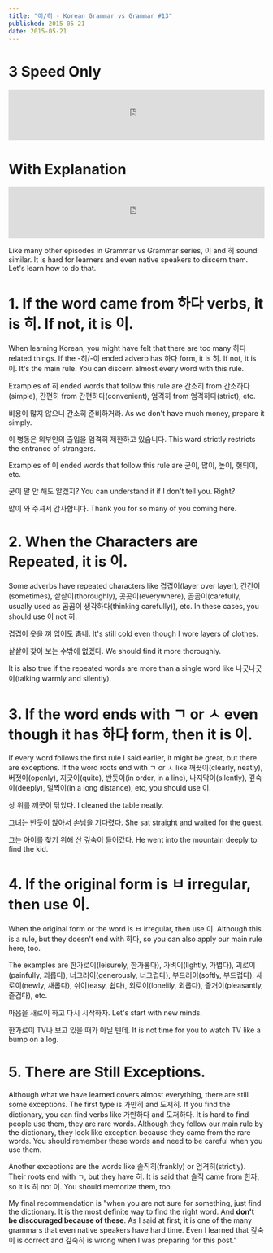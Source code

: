 ```yaml
---
title: "이/히 - Korean Grammar vs Grammar #13"
published: 2015-05-21
date: 2015-05-21
---
```


#  3 Speed Only

<iframe id="audio_iframe" src="https://www.podbean.com/media/player/6nhby-562aa0?skin=7" width="100%" height="100" frameborder="0" scrolling="no"></iframe>

#  With Explanation

<iframe id="audio_iframe" src="https://www.podbean.com/media/player/89tdx-562aa2?skin=7" width="100%" height="100" frameborder="0" scrolling="no"></iframe>

Like many other episodes in Grammar vs Grammar series, 이 and 히 sound similar. It is hard for learners and even native speakers to discern them. Let's learn how to do that.

#  1. If the word came from 하다 verbs, it is 히. If not, it is 이.

When learning Korean, you might have felt that there are too many 하다 related things. If the -히/-이 ended adverb has 하다 form, it is 히. If not, it is 이. It's the main rule. You can discern almost every word with this rule.

Examples of 히 ended words that follow this rule are 간소히 from 간소하다(simple), 간편히 from 간편하다(convenient), 엄격히 from 엄격하다(strict), etc.

비용이 많지 않으니 간소히 준비하거라.
As we don't have much money, prepare it simply.

이 병동은 외부인의 출입을 엄격히 제한하고 있습니다.
This ward strictly restricts the entrance of strangers.

Examples of 이 ended words that follow this rule are 굳이, 많이, 높이, 헛되이, etc.

굳이 말 안 해도 알겠지?
You can understand it if I don't tell you. Right?

많이 와 주셔서 감사합니다.
Thank you for so many of you coming here.

#  2. When the Characters are Repeated, it is 이.

Some adverbs have repeated characters like 겹겹이(layer over layer), 간간이(sometimes), 샅샅이(thoroughly), 곳곳이(everywhere), 곰곰이(carefully, usually used as 곰곰이 생각하다(thinking carefully)), etc. In these cases, you should use 이 not 히.

겹겹이 옷을 껴 입어도 춥네.
It's still cold even though I wore layers of clothes.

샅샅이 찾아 보는 수밖에 없겠다.
We should find it more thoroughly.

It is also true if the repeated words are more than a single word like 나긋나긋이(talking warmly and silently).

#  3. If the word ends with ㄱ or ㅅ even though it has 하다 form, then it is 이.

If every word follows the first rule I said earlier, it might be great, but there are exceptions. If the word roots end with ㄱ or ㅅ like 깨끗이(clearly, neatly), 버젓이(openly), 지긋이(quite), 반듯이(in order, in a line), 나지막이(silently), 깊숙이(deeply), 멀찍이(in a long distance), etc, you should use 이.

상 위를 깨끗이 닦았다.
I cleaned the table neatly.

그녀는 반듯이 앉아서 손님을 기다렸다.
She sat straight and waited for the guest.

그는 아이를 찾기 위해 산 깊숙이 들어갔다.
He went into the mountain deeply to find the kid.

#  4. If the original form is ㅂ irregular, then use 이.

When the original form or the word is ㅂ irregular, then use 이. Although this is a rule, but they doesn't end with 하다, so you can also apply our main rule here, too.

The examples are 한가로이(leisurely, 한가롭다), 가벼이(lightly, 가볍다), 괴로이(painfully, 괴롭다), 너그러이(generously, 너그럽다), 부드러이(softly, 부드럽다), 새로이(newly, 새롭다), 쉬이(easy, 쉽다), 외로이(lonelily, 외롭다), 즐거이(pleasantly, 즐겁다), etc.

마음을 새로이 하고 다시 시작하자.
Let's start with new minds.

한가로이 TV나 보고 있을 때가 아닐 텐데.
It is not time for you to watch TV like a bump on a log.

#  5. There are Still Exceptions.

Although what we have learned covers almost everything, there are still some exceptions. The first type is 가만히 and 도저히. If you find the dictionary, you can find verbs like 가만하다 and 도저하다. It is hard to find people use them, they are rare words. Although they follow our main rule by the dictionary, they look like exception because they came from the rare words. You should remember these words and need to be careful when you use them.

Another exceptions are the words like 솔직히(frankly) or 엄격히(strictly). Their roots end with ㄱ, but they have 히. It is said that 솔직 came from 한자, so it is 히 not 이. You should memorize them, too.

My final recommendation is "when you are not sure for something, just find the dictionary. It is the most definite way to find the right word. And <span style="color: # ff0000;"><strong>don't be discouraged because of these</strong></span>. As I said at first, it is one of the many grammars that even native speakers have hard time. Even I learned that 깊숙이 is correct and 깊숙히 is wrong when I was preparing for this post."